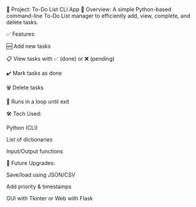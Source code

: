 📝 Project: To-Do List CLI App
📌 Overview:
A simple Python-based command-line To-Do List manager to efficiently add, view, complete, and delete tasks.

✅ Features:

🆕 Add new tasks

📋 View tasks with ✅ (done) or ❌ (pending)

✔️ Mark tasks as done

🗑️ Delete tasks

🔁 Runs in a loop until exit

🛠️ Tech Used:

Python (CLI)

List of dictionaries

Input/Output functions

🚀 Future Upgrades:

Save/load using JSON/CSV

Add priority & timestamps

GUI with Tkinter or Web with Flask
